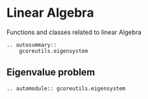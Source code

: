 # Linear Algebra

Functions and classes related to linear Algebra

```{eval-rst}
.. autosummary::
    gcoreutils.eigensystem
```

## Eigenvalue problem
```{eval-rst}
.. automodule:: gcoreutils.eigensystem
```
